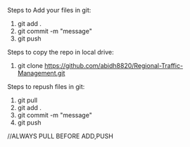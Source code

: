 Steps to Add your files in git:
1. git add .
2. git commit -m "message"
3. git push


Steps to copy the repo in local drive:
1. git clone https://github.com/abidh8820/Regional-Traffic-Management.git


Steps to repush files in git:
1. git pull
2. git add .
3. git commit -m "message"
4. git push


//ALWAYS PULL BEFORE ADD,PUSH